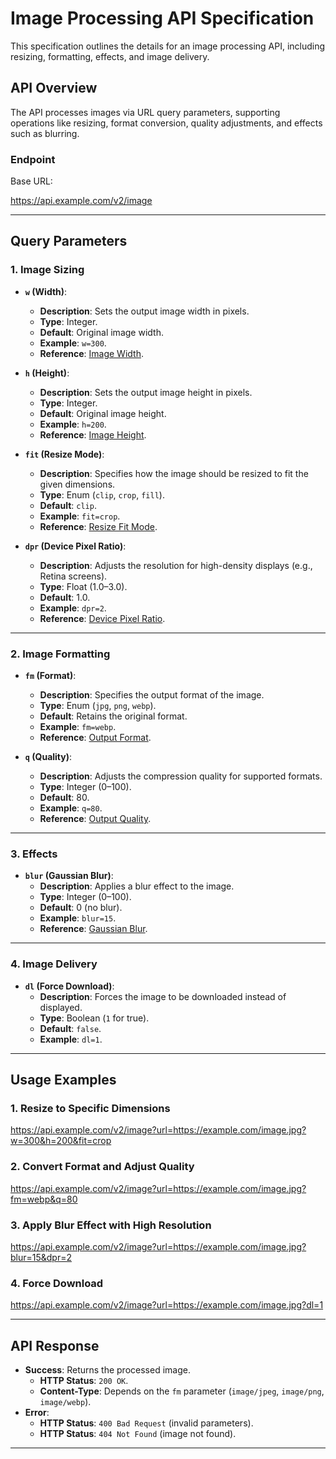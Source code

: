 # Image Processing API Specification

This specification outlines the details for an image processing API, including resizing, formatting, effects, and image delivery.

## API Overview

The API processes images via URL query parameters, supporting operations like resizing, format conversion, quality adjustments, and effects such as blurring.

### Endpoint

Base URL:

https://api.example.com/v2/image

---

## Query Parameters

### 1. **Image Sizing**

- **`w` (Width)**:

  - **Description**: Sets the output image width in pixels.
  - **Type**: Integer.
  - **Default**: Original image width.
  - **Example**: `w=300`.
  - **Reference**: [Image Width](https://docs.imgix.com/en-US/apis/rendering/size/image-width).

- **`h` (Height)**:

  - **Description**: Sets the output image height in pixels.
  - **Type**: Integer.
  - **Default**: Original image height.
  - **Example**: `h=200`.
  - **Reference**: [Image Height](https://docs.imgix.com/en-US/apis/rendering/size/image-height).

- **`fit` (Resize Mode)**:

  - **Description**: Specifies how the image should be resized to fit the given dimensions.
  - **Type**: Enum (`clip`, `crop`, `fill`).
  - **Default**: `clip`.
  - **Example**: `fit=crop`.
  - **Reference**: [Resize Fit Mode](https://docs.imgix.com/en-US/apis/rendering/size/resize-fit-mode).

- **`dpr` (Device Pixel Ratio)**:
  - **Description**: Adjusts the resolution for high-density displays (e.g., Retina screens).
  - **Type**: Float (1.0–3.0).
  - **Default**: 1.0.
  - **Example**: `dpr=2`.
  - **Reference**: [Device Pixel Ratio](https://docs.imgix.com/en-US/apis/rendering/device-pixel-ratio).

---

### 2. **Image Formatting**

- **`fm` (Format)**:

  - **Description**: Specifies the output format of the image.
  - **Type**: Enum (`jpg`, `png`, `webp`).
  - **Default**: Retains the original format.
  - **Example**: `fm=webp`.
  - **Reference**: [Output Format](https://docs.imgix.com/en-US/apis/rendering/format/output-format).

- **`q` (Quality)**:
  - **Description**: Adjusts the compression quality for supported formats.
  - **Type**: Integer (0–100).
  - **Default**: 80.
  - **Example**: `q=80`.
  - **Reference**: [Output Quality](https://docs.imgix.com/en-US/apis/rendering/format/output-quality).

---

### 3. **Effects**

- **`blur` (Gaussian Blur)**:
  - **Description**: Applies a blur effect to the image.
  - **Type**: Integer (0–100).
  - **Default**: 0 (no blur).
  - **Example**: `blur=15`.
  - **Reference**: [Gaussian Blur](https://docs.imgix.com/en-US/apis/rendering/stylize/gaussian-blur).

---

### 4. **Image Delivery**

- **`dl` (Force Download)**:
  - **Description**: Forces the image to be downloaded instead of displayed.
  - **Type**: Boolean (`1` for true).
  - **Default**: `false`.
  - **Example**: `dl=1`.

---

## Usage Examples

### 1. Resize to Specific Dimensions

https://api.example.com/v2/image?url=https://example.com/image.jpg?w=300&h=200&fit=crop

### 2. Convert Format and Adjust Quality

https://api.example.com/v2/image?url=https://example.com/image.jpg?fm=webp&q=80

### 3. Apply Blur Effect with High Resolution

https://api.example.com/v2/image?url=https://example.com/image.jpg?blur=15&dpr=2

### 4. Force Download

https://api.example.com/v2/image?url=https://example.com/image.jpg?dl=1

---

## API Response

- **Success**: Returns the processed image.
  - **HTTP Status**: `200 OK`.
  - **Content-Type**: Depends on the `fm` parameter (`image/jpeg`, `image/png`, `image/webp`).
- **Error**:
  - **HTTP Status**: `400 Bad Request` (invalid parameters).
  - **HTTP Status**: `404 Not Found` (image not found).

---

